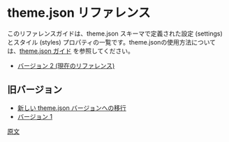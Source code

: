 <!-- 
# Theme.json Reference
 -->
# theme.json リファレンス

<!-- 
This reference guide lists the settings and style properties defined in the theme.json schema. See the [theme.json how to guide](/docs/how-to-guides/themes/theme-json.md) for examples and guide on how to use the theme.json file in your theme.
 -->
このリファレンスガイドは、theme.json スキーマで定義された設定 (settings) とスタイル (styles) プロパティの一覧です。theme.jsonの使用方法については、[theme.json ガイド](https://ja.wordpress.org/team/handbook/block-editor/how-to-guides/themes/theme-json) を参照してください。

<!-- 
-   [Version 2 (living reference)](/docs/reference-guides/theme-json-reference/theme-json-living.md)
 -->
-   [バージョン 2 (現在のリファレンス)](https://ja.wordpress.org/team/handbook/block-editor/reference-guides/theme-json-reference/theme-json-living/)
<!-- 
## Older Versions
 -->
## 旧バージョン
<!-- 
-   [Migrating to Newer Theme.json Versions](/docs/reference-guides/theme-json-reference/theme-json-migrations.md)
-   [Version 1](/docs/reference-guides/theme-json-reference/theme-json-v1.md)
 -->
-   [新しい theme.json バージョンへの移行](https://ja.wordpress.org/team/handbook/block-editor/reference-guides/theme-json-reference/theme-json-migrations/)
-   [バージョン 1](https://ja.wordpress.org/team/handbook/block-editor/reference-guides/theme-json-reference/theme-json-v1/)

[原文](https://github.com/WordPress/gutenberg/blob/trunk/docs/reference-guides/theme-json-reference/README.md)